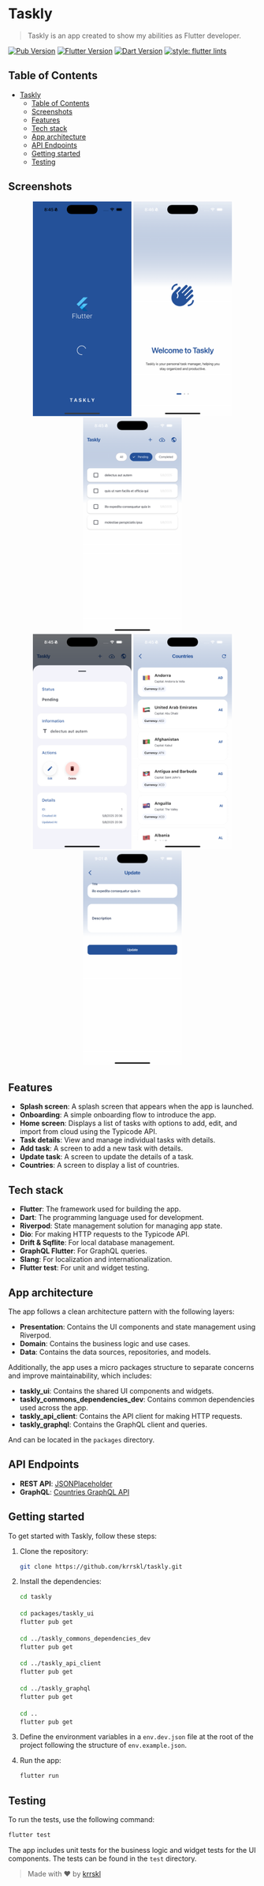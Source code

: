 # Taskly

> Taskly is an app created to show my abilities as Flutter developer.

[![Pub Version](https://img.shields.io/pub/v/badges?color=blueviolet)](https://pub.dev/packages/badges)
[![Flutter Version](https://img.shields.io/badge/flutter-3.32.4-blue)](https://flutter.dev)
[![Dart Version](https://img.shields.io/badge/dart-3.8.1-blue)](https://dart.dev)
[![style: flutter lints](https://img.shields.io/badge/style-flutter__lints-blue)](https://pub.dev/packages/flutter_lints)

## Table of Contents
- [Taskly](#taskly)
  - [Table of Contents](#table-of-contents)
  - [Screenshots](#screenshots)
  - [Features](#features)
  - [Tech stack](#tech-stack)
  - [App architecture](#app-architecture)
  - [API Endpoints](#api-endpoints)
  - [Getting started](#getting-started)
  - [Testing](#testing)

## Screenshots

<div align="center">
  <img src="docs/screenshots/screenshot-splash.png" alt="Splash Screen" width="200"/>
  <img src="docs/screenshots/screenshot-onboarding.png" alt="Onboarding Screen" width="200"/>
  <img src="docs/screenshots/screenshot-home.png" alt="Home Screen" width="200"/>
</div>

<div align="center">
  <img src="docs/screenshots/screenshot-task.png" alt="Task Screen" width="200"/>
  <img src="docs/screenshots/screenshot-countries.png" alt="Countries Screen" width="200"/>
  <img src="docs/screenshots/screenshot-update.png" alt="Update Screen" width="200"/>
</div>

## Features
- **Splash screen**: A splash screen that appears when the app is launched.
- **Onboarding**: A simple onboarding flow to introduce the app.
- **Home screen**: Displays a list of tasks with options to add, edit, and import from cloud using the Typicode API.
- **Task details**: View and manage individual tasks with details.
- **Add task**: A screen to add a new task with details.
- **Update task**: A screen to update the details of a task.
- **Countries**: A screen to display a list of countries.

## Tech stack
- **Flutter**: The framework used for building the app.
- **Dart**: The programming language used for development.
- **Riverpod**: State management solution for managing app state.
- **Dio**: For making HTTP requests to the Typicode API.
- **Drift & Sqflite**: For local database management.
- **GraphQL Flutter**: For GraphQL queries.
- **Slang**: For localization and internationalization.
- **Flutter test**: For unit and widget testing.

## App architecture
The app follows a clean architecture pattern with the following layers:
- **Presentation**: Contains the UI components and state management using Riverpod.
- **Domain**: Contains the business logic and use cases.
- **Data**: Contains the data sources, repositories, and models.

Additionally, the app uses a micro packages structure to separate concerns and improve maintainability, which includes:
- **taskly_ui**: Contains the shared UI components and widgets.
- **taskly_commons_dependencies_dev**: Contains common dependencies used across the app.
- **taskly_api_client**: Contains the API client for making HTTP requests.
- **taskly_graphql**: Contains the GraphQL client and queries.

And can be located in the `packages` directory.

## API Endpoints
- **REST API**: [JSONPlaceholder](https://jsonplaceholder.typicode.com)
- **GraphQL**: [Countries GraphQL API](https://countries.trevorblades.com)

## Getting started

To get started with Taskly, follow these steps:

1. Clone the repository:
   ```bash
   git clone https://github.com/krrskl/taskly.git
   ```

2. Install the dependencies:
   ```bash
   cd taskly

   cd packages/taskly_ui
   flutter pub get

   cd ../taskly_commons_dependencies_dev
   flutter pub get

   cd ../taskly_api_client
   flutter pub get

   cd ../taskly_graphql
   flutter pub get

   cd ..
   flutter pub get
   ```

3. Define the environment variables in a `env.dev.json` file at the root of the project following the structure of `env.example.json`.
4. Run the app:
   ```bash
   flutter run
   ```

## Testing
To run the tests, use the following command:
```bash
flutter test
```
The app includes unit tests for the business logic and widget tests for the UI components. The tests can be found in the `test` directory.

> Made with ❤️ by [krrskl](https://github.com/krrskl)